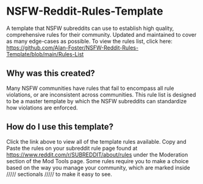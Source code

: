 # NSFW-Reddit-Rules-Template
A template that NSFW subreddits can use to establish high quality, comprehensive rules for their community. Updated and maintained to cover as many edge-cases as possible. To view the rules list, click here: https://github.com/Alan-Foster/NSFW-Reddit-Rules-Template/blob/main/Rules-List

## Why was this created?
Many NSFW communities have rules that fail to encompass all rule violations, or are inconsistent across communities. This rule list is designed to be a master template by which the NSFW subreddits can standardize how violations are enforced.

## How do I use this template?
Click the link above to view all of the template rules available. Copy and Paste the rules on your subreddit rule page found at https://www.reddit.com/r/SUBREDDIT/about/rules under the Moderation section of the Mod Tools page. Some rules require you to make a choice based on the way you manage your community, which are marked inside ///// sectionals ///// to make it easy to see.
